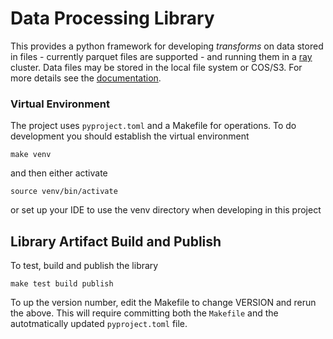 # Data Processing Library
This provides a python framework for developing _transforms_
on data stored in files - currently parquet files are supported -
and running them in a [ray](https://www.ray.io/) cluster.
Data files may be stored in the local file system or  COS/S3.
For more details see the [documentation](../doc/overview.md).

### Virtual Environment
The project uses `pyproject.toml` and a Makefile for operations.
To do development you should establish the virtual environment
```shell
make venv
```
and then either activate
```shell
source venv/bin/activate
```
or set up your IDE to use the venv directory when developing in this project

## Library Artifact Build and Publish
To test, build and publish the library 
```shell
make test build publish
```
To up the version number, edit the Makefile to change VERSION and rerun
the above.  This will require committing both the `Makefile` and the
autotmatically updated `pyproject.toml` file.


